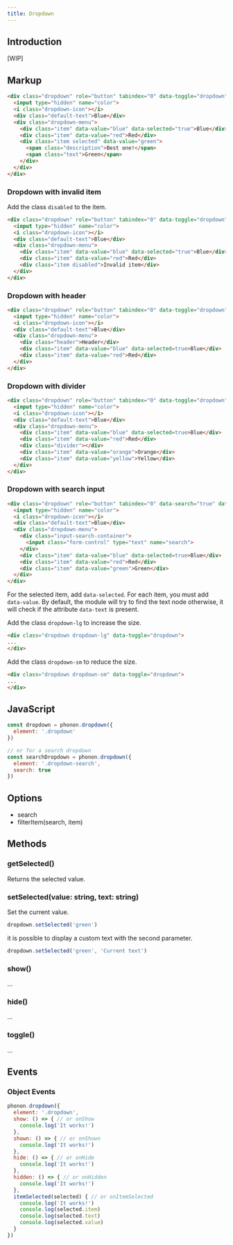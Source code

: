 ```yaml
---
title: Dropdown
---
```


## Introduction

[WIP]

## Markup

```html
<div class="dropdown" role="button" tabindex="0" data-toggle="dropdown">
  <input type="hidden" name="color">
  <i class="dropdown-icon"></i>
  <div class="default-text">Blue</div>
  <div class="dropdown-menu">
    <div class="item" data-value="blue" data-selected="true">Blue</div>
    <div class="item" data-value="red">Red</div>
    <div class="item selected" data-value="green">
      <span class="description">Best one!</span>
      <span class="text">Green</span>
    </div>
  </div>
</div>
```

### Dropdown with invalid item

Add the class `disabled` to the item.

```html
<div class="dropdown" role="button" tabindex="0" data-toggle="dropdown">
  <input type="hidden" name="color">
  <i class="dropdown-icon"></i>
  <div class="default-text">Blue</div>
  <div class="dropdown-menu">
    <div class="item" data-value="blue" data-selected="true">Blue</div>
    <div class="item" data-value="red">Red</div>
    <div class="item disabled">Invalid item</div>
  </div>
</div>
```

### Dropdown with header

```html
<div class="dropdown" role="button" tabindex="0" data-toggle="dropdown">
  <input type="hidden" name="color">
  <i class="dropdown-icon"></i>
  <div class="default-text">Blue</div>
  <div class="dropdown-menu">
    <div class="header">Header</div>
    <div class="item" data-value="blue" data-selected=true>Blue</div>
    <div class="item" data-value="red">Red</div>
  </div>
</div>
```

### Dropdown with divider

```html
<div class="dropdown" role="button" tabindex="0" data-toggle="dropdown">
  <input type="hidden" name="color">
  <i class="dropdown-icon"></i>
  <div class="default-text">Blue</div>
  <div class="dropdown-menu">
    <div class="item" data-value="blue" data-selected=true>Blue</div>
    <div class="item" data-value="red">Red</div>
    <div class="divider"></div>
    <div class="item" data-value="orange">Orange</div>
    <div class="item" data-value="yellow">Yellow</div>
  </div>
</div>
```

### Dropdown with search input

```html
<div class="dropdown" role="button" tabindex="0" data-search="true" data-toggle="dropdown">
  <input type="hidden" name="color">
  <i class="dropdown-icon"></i>
  <div class="default-text">Blue</div>
  <div class="dropdown-menu">
    <div class="input-search-container">
      <input class="form-control" type="text" name="search">
    </div>
    <div class="item" data-value="blue" data-selected=true>Blue</div>
    <div class="item" data-value="red">Red</div>
    <div class="item" data-value="green">Green</div>
  </div>
</div>
```

For the selected item, add `data-selected`.
For each item, you must add `data-value`.
By default, the module will try to find the text node otherwise, it will check if the attribute `data-text` is present.

Add the class `dropdown-lg` to increase the size.

```html
<div class="dropdown dropdown-lg" data-toggle="dropdown">
...
</div>
```


Add the class `dropdown-sm` to reduce the size.

```html
<div class="dropdown dropdown-sm" data-toggle="dropdown">
...
</div>
```

## JavaScript

```js
const dropdown = phonon.dropdown({
  element: '.dropdown'
})

// or for a search dropdown
const searchDropdown = phonon.dropdown({
  element: '.dropdown-search',
  search: true
})
```

## Options

- search
- filterItem(search, item)

## Methods

### getSelected()

Returns the selected value.

### setSelected(value: string, text: string)

Set the current value.

```js
dropdown.setSelected('green')
```

it is possible to display a custom text with the second parameter.

```js
dropdown.setSelected('green', 'Current text')
```

### show()

...

### hide()

...

### toggle()

...

## Events

### Object Events

```js
phonon.dropdown({
  element: '.dropdown',
  show: () => { // or onShow
    console.log('It works!')
  },
  shown: () => { // or onShown
    console.log('It works!')
  },
  hide: () => { // or onHide
    console.log('It works!')
  },
  hidden: () => { // or onHidden
    console.log('It works!')
  },
  itemSelected(selected) { // or onItemSelected
    console.log('It works!')
    console.log(selected.item)
    console.log(selected.text)
    console.log(selected.value)
  }
})
```
